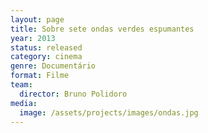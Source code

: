 ```yaml
---
layout: page
title: Sobre sete ondas verdes espumantes
year: 2013
status: released
category: cinema
genre: Documentário
format: Filme
team:
  director: Bruno Polidoro
media:
  image: /assets/projects/images/ondas.jpg
---
```

